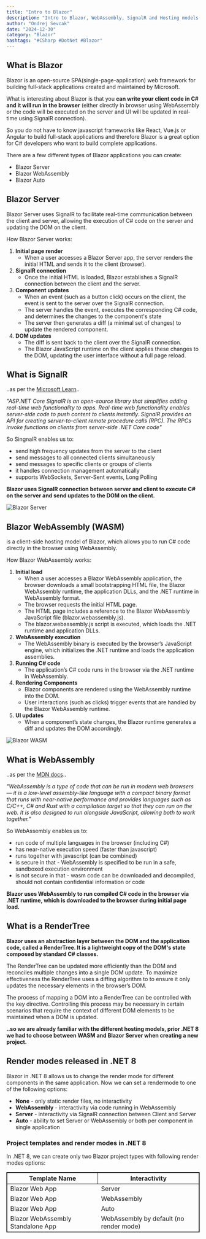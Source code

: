 ```yaml
---
title: "Intro to Blazor"
description: "Intro to Blazor, WebAssembly, SignalR and Hosting models for Blazor in .NET 8"
author: "Ondrej Sevcak"
date: "2024-12-30"
category: "Blazor"
hashtags: "#CSharp #DotNet #Blazor"
---
```



## What is Blazor

Blazor is an open-source SPA(single-page-application) web framework for building full-stack applications created and maintained by Microsoft.

What is interesting about Blazor is that you **can write your client code in C# and it will run in the browser** (either directly in browser using WebAssembly or the code will be executed on the server and UI will be updated in real-time using SignalR connection).

So you do not have to know javascript frameworks like React, Vue.js or Angular to build full-stack applications and therefore Blazor is a great option for C# developers who want to build complete applications.

There are a few different types of Blazor applications you can create:

- Blazor Server
- Blazor WebAssembly
- Blazor Auto

## Blazor Server

Blazor Server uses SignalR to facilitate real-time communication between the client and server, allowing the execution of C# code on the server and updating the DOM on the client.

How Blazor Server works:


1. **Initial page render**
    - When a user accesses a Blazor Server app, the server renders the initial HTML and sends it to the client (browser).
2. **SignalR connection**
    - Once the initial HTML is loaded, Blazor establishes a SignalR connection between the client and the server.
3. **Component updates**
    - When an event (such as a button click) occurs on the client, the event is sent to the server over the SignalR connection.
    - The server handles the event, executes the corresponding C# code, and determines the changes to the component's state
    - The server then generates a diff (a minimal set of changes) to update the rendered component.
4. **DOM updates**
    - The diff is sent back to the client over the SignalR connection.
    - The Blazor JavaScript runtime on the client applies these changes to the DOM, updating the user interface without a full page reload.

## What is SignalR

..as per the [Microsoft Learn](https://learn.microsoft.com/en-us/aspnet/core/signalr/introduction?view=aspnetcore-8.0)..

*"ASP.NET Core SignalR is an open-source library that simplifies adding real-time web functionality to apps. Real-time web functionality enables server-side code to push content to clients instantly. SignalR provides an API for creating server-to-client remote procedure calls (RPC). The RPCs invoke functions on clients from server-side .NET Core code"*

So SingnalR enables us to:

- send high frequency updates from the server to the client
- send messages to all connected clients simultaneously
- send messages to specific clients or groups of clients
- it handles connection management automatically
- supports WebSockets, Server-Sent events, Long Polling

**Blazor uses SignalR connection between server and client to execute C# on the server and send updates to the DOM on the client.**

![Blazor Server](https://ondrejsevcak.github.io/img/blazor-server.png)

## Blazor WebAssembly (WASM)

is a client-side hosting model of Blazor, which allows you to run C# code directly in the browser using WebAssembly.

How Blazor WebAssembly works:

1. **Initial load**
    - When a user accesses a Blazor WebAssembly application, the browser downloads a small bootstrapping HTML file, the Blazor WebAssembly runtime, the application DLLs, and the .NET runtime in WebAssembly format.
    - The browser requests the initial HTML page.
    - The HTML page includes a reference to the Blazor WebAssembly JavaScript file (blazor.webassembly.js).
    - The blazor.webassembly.js script is executed, which loads the .NET runtime and application DLLs.
2. **WebAssembly execution**
    - The WebAssembly binary is executed by the browser’s JavaScript engine, which initializes the .NET runtime and loads the application assemblies.
3. **Running C# code**
    - The application’s C# code runs in the browser via the .NET runtime in WebAssembly.
4. **Rendering Components**
    - Blazor components are rendered using the WebAssembly runtime into the DOM.
    - User interactions (such as clicks) trigger events that are handled by the Blazor WebAssembly runtime.
5. **UI updates**
    - When a component’s state changes, the Blazor runtime generates a diff and updates the DOM accordingly.

![Blazor WASM](https://ondrejsevcak.github.io/img/blazor-webassembly.png)

## What is WebAssembly

..as per the [MDN docs](https://developer.mozilla.org/en-US/docs/WebAssembly)..

*"WebAssembly is a type of code that can be run in modern web browsers — it is a low-level assembly-like language with a compact binary format that runs with near-native performance and provides languages such as C/C++, C# and Rust with a compilation target so that they can run on the web. It is also designed to run alongside JavaScript, allowing both to work together."*

So WebAssembly enables us to:

- run code of multiple languages in the browser (including C#)
- has near-native execution speed (faster than javascript)
- runs together with javascript (can be combined)
- is secure in that - WebAssembly is specified to be run in a safe, sandboxed execution environment
- is not secure in that - wasm code can be downloaded and decompiled, should not contain confidential information or code

**Blazor uses WebAssembly to run compiled C# code in the browser via .NET runtime, which is downloaded to the browser during initial page load.**

## What is a RenderTree

**Blazor uses an abstraction layer between the DOM and the application code, called a RenderTree. It is a lightweight copy of the DOM's state composed by standard C# classes.**

The RenderTree can be updated more efficiently than the DOM and reconciles multiple changes into a single DOM update. To maximize effectiveness the RenderTree uses a diffing algorithm to to ensure it only updates the necessary elements in the browser’s DOM.

The process of mapping a DOM into a RenderTree can be controlled with the key directive. Controlling this process may be necessary in certain scenarios that require the context of different DOM elements to be maintained when a DOM is updated.

**..so we are already familiar with the different hosting models, prior .NET 8 we had to choose between WASM and Blazor Server when creating a new project.**

## Render modes released in .NET 8

Blazor in .NET 8 allows us to change the render mode for different components in the same application.
Now we can set a rendermode to one of the following options:

- **None** - only static render files, no interactivity
- **WebAssembly** - interactivity via code running in WebAssembly
- **Server** - interactivity via SignalR connection between Client and Server
- **Auto** - ability to set Server or WebAssembly or both per component in single application

### Project templates and render modes in .NET 8

In .NET 8, we can create only two Blazor project types with following render modes options:

<table style="border: 1px solid black;">
    <thead style="border: 1px solid black;">
        <tr style="border: 1px solid black;">
            <th style="border: 1px solid black;">Template Name</th>
            <th style="border: 1px solid black;">Interactivity</th>
        </tr>
    </thead>
    <tbody style="border: 1px solid black;">
        <tr>
            <td>Blazor Web App</td>
            <td>Server</td>
        </tr>
        <tr>
            <td>Blazor Web App</td>
            <td>WebAssembly</td>
        </tr>
        <tr>
            <td>Blazor Web App</td>
            <td>Auto</td>
        </tr>
        <tr>
            <td>Blazor WebAssembly Standalone App</td>
            <td>WebAssembly by default (no render mode)</td>
        </tr>
    </tbody>    
</table>